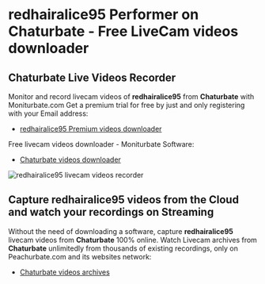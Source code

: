 # redhairalice95 Performer on Chaturbate - Free LiveCam videos downloader

## Chaturbate Live Videos Recorder

Monitor and record livecam videos of **redhairalice95** from **Chaturbate** with Moniturbate.com
Get a premium trial for free by just and only registering with your Email address:
* [redhairalice95 Premium videos downloader](https://moniturbate.com/request-demo-licence-key.html)

Free livecam videos downloader - Moniturbate Software:
* [Chaturbate videos downloader](https://moniturbate.com/moniturbate-download-software.html)

![redhairalice95 livecam videos recorder](https://peachurnet.com/templates/moniturbate-software.png)


## Capture redhairalice95 videos from the Cloud and watch your recordings on Streaming

Without the need of downloading a software, capture **redhairalice95** livecam videos from **Chaturbate** 100% online.
Watch Livecam archives from **Chaturbate** unlimitedly from thousands of existing recordings, only on Peachurbate.com and its websites network:
* [Chaturbate videos archives](https://peachurnet.com/)